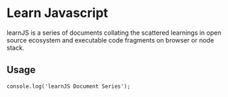 # Learn Javascript

learnJS is a series of documents collating the scattered learnings in open source ecosystem and executable code fragments on browser or node stack.

## Usage
```node, browser console
console.log('learnJS Document Series');
```
